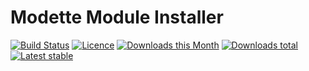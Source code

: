 # Modette Module Installer

[![Build Status](https://img.shields.io/travis/modette/module-installer.svg?style=flat-square)](https://travis-ci.org/modette/module-installer)
[![Licence](https://img.shields.io/packagist/l/modette/module-installer.svg?style=flat-square)](https://packagist.org/packages/modette/module-installer)
[![Downloads this Month](https://img.shields.io/packagist/dm/modette/module-installer.svg?style=flat-square)](https://packagist.org/packages/modette/module-installer)
[![Downloads total](https://img.shields.io/packagist/dt/modette/module-installer.svg?style=flat-square)](https://packagist.org/packages/modette/module-installer)
[![Latest stable](https://img.shields.io/packagist/v/modette/module-installer.svg?style=flat-square)](https://packagist.org/packages/modette/module-installer)
